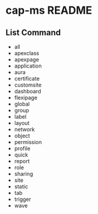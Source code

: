 # cap-ms README
## List Command
* all
* apexclass
* apexpage
* application
* aura
* certificate
* customsite
* dashboard
* flexipage
* global
* group
* label
* layout
* network
* object
* permission
* profile
* quick
* report
* role
* sharing
* site
* static
* tab
* trigger
* wave